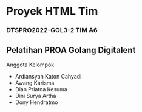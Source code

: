 # Proyek HTML Tim
### DTSPRO2022-GOL3-2 TIM A6
## Pelatihan PROA Golang Digitalent

Anggota Kelompok

- Ardiansyah Katon Cahyadi
- Awang Karisma
- Dian Priatna Kesuma
- Dini Surya Artha
- Dony Hendratmo